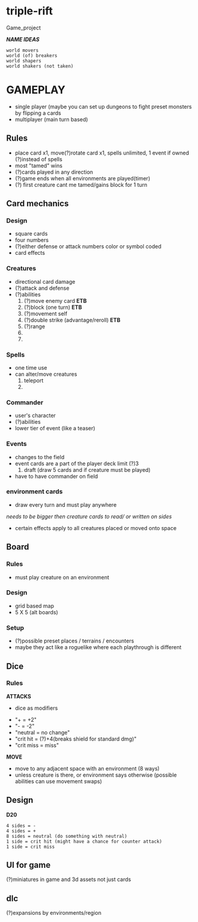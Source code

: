 # triple-rift
Game_project

***NAME IDEAS***
```
world movers
world (of) breakers
world shapers
world shakers (not taken)
```

# GAMEPLAY
- single player (maybe you can set up dungeons to fight preset monsters by flipping a cards
- multiplayer (main turn based)

## Rules
- place card x1, move(?)rotate card x1, spells unlimited, 1 event if owned (?)instead of spells
- most "tamed" wins
- (?)cards played in any direction
- (?)game ends when all environments are played(timer)
- (?) first creature cant me tamed/gains block for 1 turn

## Card mechanics

### Design
- square cards
- four numbers
- (?)either defense or attack numbers color or symbol coded
- card effects

### Creatures
- directional card damage
- (?)attack and defense
- (?)abilities
   1. (?)move enemy card **ETB**
   2. (?)block (one turn) **ETB**
   3. (?)movement self 
   4. (?)double strike (advantage/reroll) **ETB**
   5. (?)range 
   6. 
   7. 

### Spells
- one time use
- can alter/move creatures
  1. teleport
  2. 

### Commander
- user's character
- (?)abilities
- lower tier of event (like a teaser)
   

### Events
- changes to the field
- event cards are a part of the player deck limit (?)3
  1. draft (draw 5 cards and if creature must be played)
- have to have commander on field

### environment cards
- draw every turn and must play anywhere

*needs to be bigger then creature cards to read/ or written on sides*
- certain effects apply to all creatures placed or moved onto space


## Board

### Rules
- must play creature on an environment


### Design
- grid based map
- 5 X 5 (alt boards)

### Setup
- (?)possible preset places / terrains / encounters
- maybe they act like a roguelike where each playthrough is different

## Dice 

### Rules
**ATTACKS**
- dice as modifiers
<!-- - 3 d4 modifiers with plus, minus, crit hit, crit miss
    - majority wins:
```
    1. + + - = + (+1)
    2. + + C = + (+1)
    3. + + + = + (+2)
    4. - - - = - (-2)
    5. - - + = - (-1)
    6. - - C = - (-1)
    7. + - C = 0 (0)
    8. C C -/+ = C (+/- 3{2})
    9. C C C = C+/- (+4/miss)
``` -->
- "+ = +2"
- "- = -2"
- "neutral = no change"
- "crit hit = (?)+4(breaks shield for standard dmg)"
- "crit miss = miss"


**MOVE**
- move to any adjacent space with an environment (8 ways)
- unless creature is there, or environment says otherwise (possible abilities can use movement swaps)

## Design
**D20**
```
4 sides = -
4 sides = +
8 sides = neutral (do something with neutral)
1 side = crit hit (might have a chance for counter attack)
1 side = crit miss
```
## UI for game
(?)miniatures in game and 3d assets not just cards


## dlc
(?)expansions by environments/region